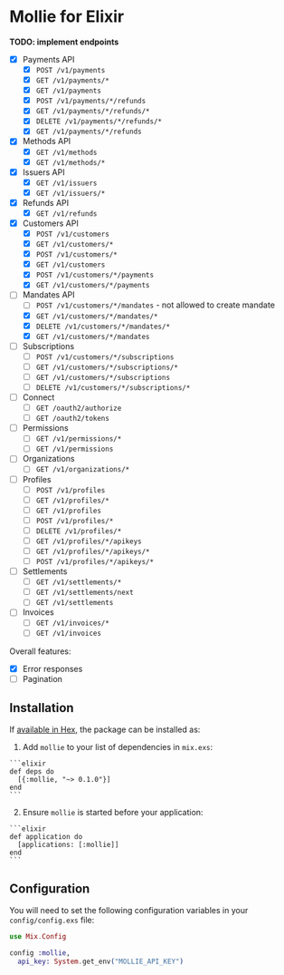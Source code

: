 # Mollie for Elixir

**TODO: implement endpoints**
- [x] Payments API
  - [x] `POST /v1/payments`
  - [x] `GET /v1/payments/*`
  - [x] `GET /v1/payments`
  - [x] `POST /v1/payments/*/refunds`
  - [x] `GET /v1/payments/*/refunds/*`
  - [x] `DELETE /v1/payments/*/refunds/*`
  - [x] `GET /v1/payments/*/refunds`
- [x] Methods API
  - [x] `GET /v1/methods`
  - [x] `GET /v1/methods/*`
- [x] Issuers API
  - [x] `GET /v1/issuers`
  - [x] `GET /v1/issuers/*`
- [x] Refunds API
  - [x] `GET /v1/refunds`
- [x] Customers API
  - [x] `POST /v1/customers`
  - [x] `GET /v1/customers/*`
  - [x] `POST /v1/customers/*`
  - [x] `GET /v1/customers`
  - [x] `POST /v1/customers/*/payments`
  - [x] `GET /v1/customers/*/payments`
- [ ] Mandates API
  - [ ] `POST /v1/customers/*/mandates` - not allowed to create mandate
  - [x] `GET /v1/customers/*/mandates/*`
  - [x] `DELETE /v1/customers/*/mandates/*`
  - [x] `GET /v1/customers/*/mandates`
- [ ] Subscriptions
  - [ ] `POST /v1/customers/*/subscriptions`
  - [ ] `GET /v1/customers/*/subscriptions/*`
  - [ ] `GET /v1/customers/*/subscriptions`
  - [ ] `DELETE /v1/customers/*/subscriptions/*`
- [ ] Connect
  - [ ] `GET /oauth2/authorize`
  - [ ] `GET /oauth2/tokens`
- [ ] Permissions
  - [ ] `GET /v1/permissions/*`
  - [ ] `GET /v1/permissions`
- [ ] Organizations
  - [ ] `GET /v1/organizations/*`
- [ ] Profiles
  - [ ] `POST /v1/profiles`
  - [ ] `GET /v1/profiles/*`
  - [ ] `GET /v1/profiles`
  - [ ] `POST /v1/profiles/*`
  - [ ] `DELETE /v1/profiles/*`
  - [ ] `GET /v1/profiles/*/apikeys`
  - [ ] `GET /v1/profiles/*/apikeys/*`
  - [ ] `POST /v1/profiles/*/apikeys/*`
- [ ] Settlements
  - [ ] `GET /v1/settlements/*`
  - [ ] `GET /v1/settlements/next`
  - [ ] `GET /v1/settlements`
- [ ] Invoices
  - [ ] `GET /v1/invoices/*`
  - [ ] `GET /v1/invoices`

Overall features:
- [x] Error responses
- [ ] Pagination

## Installation

If [available in Hex](https://hex.pm/docs/publish), the package can be installed as:

  1. Add `mollie` to your list of dependencies in `mix.exs`:

    ```elixir
    def deps do
      [{:mollie, "~> 0.1.0"}]
    end
    ```

  2. Ensure `mollie` is started before your application:

    ```elixir
    def application do
      [applications: [:mollie]]
    end
    ```

## Configuration

You will need to set the following configuration variables in your `config/config.exs` file:

```elixir
use Mix.Config

config :mollie,
  api_key: System.get_env("MOLLIE_API_KEY")
```
